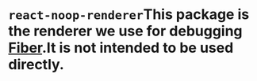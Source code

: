 # `react-noop-renderer`This package is the renderer we use for debugging [Fiber](https://github.com/facebook/react/issues/6170).It is not intended to be used directly.